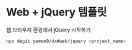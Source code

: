 # Web + jQuery 템플릿

웹 브라우저 환경에서 jQuery 시작하기

```sh
npx degit yamoo9/dx#web/jquery <project_name>
```